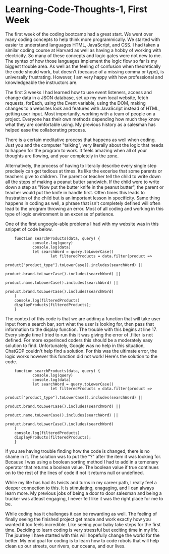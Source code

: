 # Learning-Code-Thoughts-1, First Week

The first week of the coding bootcamp had a great start. We went over many coding concepts to help think more programmically. We started with easier to understand languages HTML, JavaScript, and CSS. I had taken a similar coding course at Harvard as well as having a hobby of working with electricity. So many of these concepts and logic gates were not new to me. The syntax of how those languages implement the logic flow so far is my biggest trouble area. As well as the feeling of confusion when theoretically the code should work, but doesn't (because of a missing comma or typo), is universally frustrating. However, I am very happy with how professional and knowledgeable the instructors are. 

The first 3 weeks I had learned how to use event listeners, access and change data in a JSON database, set up my own local website, fetch requests, forEach, using the Event variable, using the DOM, making changes to a websites look and features with JavaScript instead of HTML, getting user input. Most importantly, working with a team of people on a project. Everyone has their own methods depending how much they know what they are comfortable using. My previous history as a salesman has helped ease the collaborating process. 

There is a certain meditative process that happens as well when coding. Just you and the computer "talking", very literally about the logic that needs to happen for the program to work. It feels amazing when all of your thoughts are flowing, and your completely in the zone. 

Alternatively, the process of having to literally describe every single step precisely can get tedious at times. Its like the excerise that some parents or teachers give to children. The parent or teacher tell the child to write down all the steps of making a peanut butter sandwich. If the child were to write down a step as "Now put the butter knife in the peanut butter", the parent or teacher would put the knife in handle first. Often times this leads to frustration of the child but is an important lesson in specificity. Same thing happens in coding as well, a phrase that isn't completely defined will often lead to the program throwing an error. Most of all coding and working in this type of logic environment is an excerise of patience.

One of the first ungoogle-able problems I had with my website was in this snippet of code below.

        function searchProducts(data, query) {
                console.log(query)
                console.log(data)
                let searchWord = query.toLowerCase()
                        let filteredProducts = data.filter(product =>
                            product["product_type"].toLowerCase().includes(searchWord) ||   
                            product.brand.toLowerCase().includes(searchWord) || 
                            product.name.toLowerCase().includes(searchWord) ||
                            product.brand.toLowerCase().includes(searchWord)
        )
        console.log(filteredProducts)
        displayProducts(filteredProducts);
        }

The context of this code is that we are adding a function that will take user input from a search bar, sort what the user is looking for, then pass that information to the display function. The trouble with this begins at line 17. Every single time I tried to run this it was giving the error of .filter is not defined. For more experinced coders this should be a moderately easy solution to find. Unfortunately, Google was no help in this situation, ChatGDP couldn't help find a solution. For this was the ultimate error, the logic works however this function did not work! Here's the solution to the code. 

        function searchProducts(data, query) {
                console.log(query)
                console.log(data)
                let searchWord = query.toLowerCase()
                        let filteredProducts = data.filter(product =>
                            product["product_type"].toLowerCase().includes(searchWord) ||   
                            product.brand.toLowerCase().includes(searchWord) || 
                            product.name.toLowerCase().includes(searchWord) ||
                            product.brand.toLowerCase().includes(searchWord)
        )
        console.log(filteredProducts)
        displayProducts(filteredProducts);
        }

If you are having trouble finding how the code is changed, there is no shame in it. The solution was to put the "?" after the item it was looking for. Because I was using a boolean sorting method I had to add in a ternenary operator that returns a boolean value. The boolean value if true continues on to the rest of the lines of code if not it returns null or undefined.

While my life has had its twists and turns in my career path, I really feel a deeper connection to this. It is stimulating, enagaging, and I can always learn more. My previous jobs of being a door to door salesman and being a trucker was atleast engaging, I never felt like it was the right place for me to be. 

While coding has it challenges it can be rewarding as well. The feeling of finally seeing the finished project get made and work exactly how you wanted it too feels incredible. Like seeing your baby take steps for the first time. Deciding to learn coding is very stressful but exciting time in my life. The journey I have started with this will hopefully change the world for the better. My end goal for coding is to learn how to code robots that will help clean up our streets, our rivers, our oceans, and our lives. 
